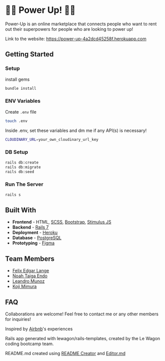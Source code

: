 # 🦸‍♂️ Power Up! 🦸‍♀️

Power-Up is an online marketplace that connects people who want to rent out their superpowers for people who are looking to power up!

Link to the website: https://power-up-4a2dcd45258f.herokuapp.com

## Getting Started

### Setup

install gems

```bash
bundle install
```

###  ENV Variables

Create `.env` file

```bash
touch .env
```

Inside .env, set these variables and dm me if any API(s) is necessary!

```bash
CLOUDINARY_URL=your_own_cloudinary_url_key
```

### DB Setup

```bash
rails db:create
rails db:migrate
rails db:seed
```

### Run The Server

```bash
rails s
```
## Built With

* **Frontend** - HTML, [SCSS](https://sass-lang.com/guide/), [Bootstrap](https://getbootstrap.com/), [Stimulus JS](https://stimulus.hotwired.dev/)
* **Backend** - [Rails 7](https://guides.rubyonrails.org/)
* **Deployment** - [Heroku](https://heroku.com/)
* **Database** - [PostgreSQL](https://www.postgresql.org/)
* **Prototyping** - [Figma](https://www.figma.com/)

## Team Members

* [Felix Edgar Lange](https://github.com/flxlng)
* [Noah Taiga Endo](https://github.com/Octosub)
* [Leandro Munoz](https://github.com/leamuno)
* [Koji Mimura](https://github.com/imnadleeh)

## FAQ

Collaborations are welcome! Feel free to contact me or any other members for inquiries!

Inspired by [Airbnb](https://www.airbnb.com/)'s experiences

Rails app generated with lewagon/rails-templates, created by the Le Wagon coding bootcamp team.

README.md created using [README Creator](https://josuedla.github.io/readme-creator/) and [Editor.md](https://pandao.github.io/editor.md/en.html)
